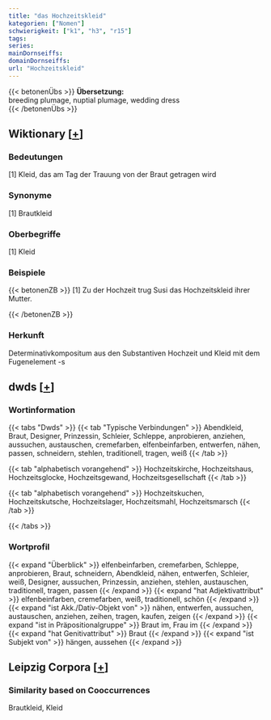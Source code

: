 ```yaml
---
title: "das Hochzeitskleid"
kategorien: ["Nomen"]
schwierigkeit: ["k1", "h3", "r15"]
tags:
series:
mainDornseiffs:
domainDornseiffs:
url: "Hochzeitskleid"
---
```


{{< betonenÜbs >}}
**Übersetzung:**  
breeding plumage, nuptial plumage, wedding dress  
{{< /betonenÜbs >}}

## Wiktionary [[+](https://de.wiktionary.org/wiki/Hochzeitskleid)]

### Bedeutungen
[1] Kleid, das am Tag der Trauung von der Braut getragen wird  

### Synonyme
[1] Brautkleid  

### Oberbegriffe
[1] Kleid  

### Beispiele
{{< betonenZB >}}
[1] Zu der Hochzeit trug Susi das Hochzeitskleid ihrer Mutter.  

{{< /betonenZB >}}
### Herkunft
Determinativkompositum aus den Substantiven Hochzeit und Kleid mit dem Fugenelement -s  



## dwds [[+](https://www.dwds.de/wb/Hochzeitskleid)]

### Wortinformation
{{< tabs "Dwds" >}}
{{< tab "Typische Verbindungen" >}}
Abendkleid, Braut, Designer, Prinzessin, Schleier, Schleppe, anprobieren, anziehen, aussuchen, austauschen, cremefarben, elfenbeinfarben, entwerfen, nähen, passen, schneidern, stehlen, traditionell, tragen, weiß
{{< /tab >}}

{{< tab "alphabetisch vorangehend" >}}
Hochzeitskirche, Hochzeitshaus, Hochzeitsglocke, Hochzeitsgewand, Hochzeitsgesellschaft
{{< /tab >}}

{{< tab "alphabetisch vorangehend" >}}
Hochzeitskuchen, Hochzeitskutsche, Hochzeitslager, Hochzeitsmahl, Hochzeitsmarsch
{{< /tab >}}

{{< /tabs >}}

### Wortprofil
{{< expand "Überblick" >}} elfenbeinfarben, cremefarben, Schleppe, anprobieren, Braut, schneidern, Abendkleid, nähen, entwerfen, Schleier, weiß, Designer, aussuchen, Prinzessin, anziehen, stehlen, austauschen, traditionell, tragen, passen {{< /expand >}}
{{< expand "hat Adjektivattribut" >}} elfenbeinfarben, cremefarben, weiß, traditionell, schön {{< /expand >}}
{{< expand "ist Akk./Dativ-Objekt von" >}} nähen, entwerfen, aussuchen, austauschen, anziehen, zeihen, tragen, kaufen, zeigen {{< /expand >}}
{{< expand "ist in Präpositionalgruppe" >}} Braut im, Frau im {{< /expand >}}
{{< expand "hat Genitivattribut" >}} Braut {{< /expand >}}
{{< expand "ist Subjekt von" >}} hängen, aussehen {{< /expand >}}

## Leipzig Corpora [[+](https://corpora.uni-leipzig.de/en/res?word=Hochzeitskleid&corpusId=deu_newscrawl-public_2018)]


### Similarity based on Cooccurrences
Brautkleid, Kleid

